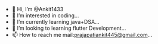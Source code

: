 - 👋 Hi, I’m @Ankit1433
- 👀 I’m interested in coding...
- 🌱 I’m currently learning java+DSA...
- 💞️ I’m looking to learning flutter Development...
- 📫 How to reach me  mail:prajapatiankit445@gmail.com...

<!---
Ankit1433/Ankit1433 is a ✨ special ✨ repository because its `README.md` (this file) appears on your GitHub profile.
You can click the Preview link to take a look at your changes.
--->
